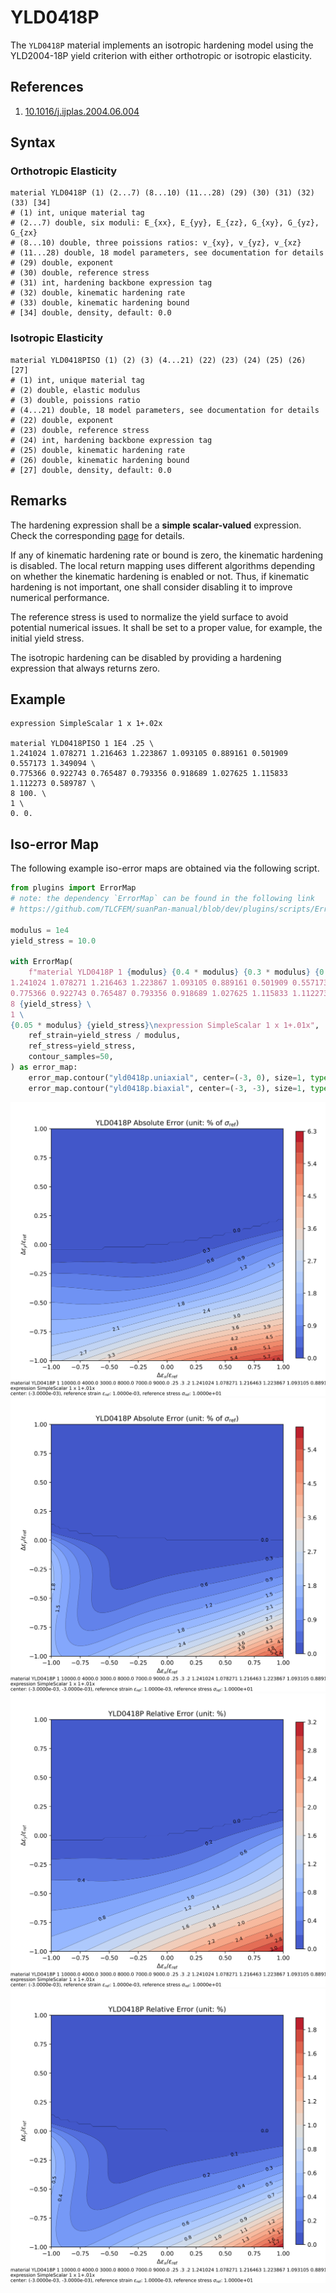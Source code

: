 # YLD0418P

The `YLD0418P` material implements an isotropic hardening model using the YLD2004-18P yield criterion with either orthotropic or isotropic elasticity.

## References

1. [10.1016/j.ijplas.2004.06.004](https://doi.org/10.1016/j.ijplas.2004.06.004)

## Syntax

### Orthotropic Elasticity

```
material YLD0418P (1) (2...7) (8...10) (11...28) (29) (30) (31) (32) (33) [34]
# (1) int, unique material tag
# (2...7) double, six moduli: E_{xx}, E_{yy}, E_{zz}, G_{xy}, G_{yz}, G_{zx}
# (8...10) double, three poissions ratios: v_{xy}, v_{yz}, v_{xz}
# (11...28) double, 18 model parameters, see documentation for details
# (29) double, exponent
# (30) double, reference stress
# (31) int, hardening backbone expression tag
# (32) double, kinematic hardening rate
# (33) double, kinematic hardening bound
# [34] double, density, default: 0.0
```

### Isotropic Elasticity

```
material YLD0418PISO (1) (2) (3) (4...21) (22) (23) (24) (25) (26) [27]
# (1) int, unique material tag
# (2) double, elastic modulus
# (3) double, poissions ratio
# (4...21) double, 18 model parameters, see documentation for details
# (22) double, exponent
# (23) double, reference stress
# (24) int, hardening backbone expression tag
# (25) double, kinematic hardening rate
# (26) double, kinematic hardening bound
# [27] double, density, default: 0.0
```

## Remarks

The hardening expression shall be a **simple scalar-valued** expression.
Check the corresponding [page](../../../../Collection/Define/expression.md) for details.

If any of kinematic hardening rate or bound is zero, the kinematic hardening is disabled.
The local return mapping uses different algorithms depending on whether the kinematic hardening is enabled or not.
Thus, if kinematic hardening is not important, one shall consider disabling it to improve numerical performance.

The reference stress is used to normalize the yield surface to avoid potential numerical issues.
It shall be set to a proper value, for example, the initial yield stress.

The isotropic hardening can be disabled by providing a hardening expression that always returns zero.

## Example

```
expression SimpleScalar 1 x 1+.02x

material YLD0418PISO 1 1E4 .25 \
1.241024 1.078271 1.216463 1.223867 1.093105 0.889161 0.501909 0.557173 1.349094 \
0.775366 0.922743 0.765487 0.793356 0.918689 1.027625 1.115833 1.112273 0.589787 \
8 100. \
1 \
0. 0.
```

## Iso-error Map

The following example iso-error maps are obtained via the following script.

```py
from plugins import ErrorMap
# note: the dependency `ErrorMap` can be found in the following link
# https://github.com/TLCFEM/suanPan-manual/blob/dev/plugins/scripts/ErrorMap.py

modulus = 1e4
yield_stress = 10.0

with ErrorMap(
    f"material YLD0418P 1 {modulus} {0.4 * modulus} {0.3 * modulus} {0.8 * modulus} {0.7 * modulus} {0.9 * modulus} .25 .3 .2 \
1.241024 1.078271 1.216463 1.223867 1.093105 0.889161 0.501909 0.557173 1.349094 \
0.775366 0.922743 0.765487 0.793356 0.918689 1.027625 1.115833 1.112273 0.589787 \
8 {yield_stress} \
1 \
{0.05 * modulus} {yield_stress}\nexpression SimpleScalar 1 x 1+.01x",
    ref_strain=yield_stress / modulus,
    ref_stress=yield_stress,
    contour_samples=50,
) as error_map:
    error_map.contour("yld0418p.uniaxial", center=(-3, 0), size=1, type={"rel", "abs"})
    error_map.contour("yld0418p.biaxial", center=(-3, -3), size=1, type={"rel", "abs"})
```

![absolute error uniaxial](yld0418p.uniaxial.abs.error.svg)
![absolute error biaxial](yld0418p.biaxial.abs.error.svg)
![relative error uniaxial](yld0418p.uniaxial.rel.error.svg)
![relative error biaxial](yld0418p.biaxial.rel.error.svg)
